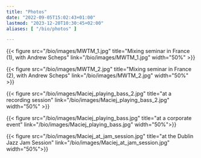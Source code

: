 ```yaml
---
title: "Photos"
date: "2022-09-05T15:02:43+01:00"
lastmod: "2023-12-20T10:30:45+02:00"
aliases: [ "/bio/photos" ]

---
```


{{< figure src="/bio/images/MWTM_1.jpg" title="Mixing seminar in France (1), with Andrew Scheps" link="/bio/images/MWTM_1.jpg" width="50%" >}}

{{< figure src="/bio/images/MWTM_2.jpg" title="Mixing  seminar in France (2), with Andrew Scheps" link="/bio/images/MWTM_2.jpg" width="50%" >}}

{{< figure src="/bio/images/Maciej_playing_bass_2.jpg" title="at a recording session" link="/bio/images/Maciej_playing_bass_2.jpg" width="50%" >}}

{{< figure src="/bio/images/Maciej_playing_bass.jpg" title="at a corporate event" link="/bio/images/Maciej_playing_bass.jpg" width="50%">}}

{{< figure src="/bio/images/Maciej_at_jam_session.jpg" title="at the Dublin Jazz Jam Session" link="/bio/images/Maciej_at_jam_session.jpg" width="50%">}}
